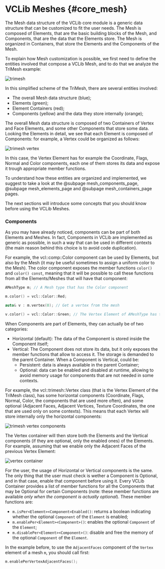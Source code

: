 # VCLib Meshes     {#core_mesh}

The Mesh data structure of the VCLib core module is a generic data structure that can be customized to fit the user needs. The Mesh is composed of Elements, that are the basic building blocks of the Mesh, and Components, that are the data that the Elements store. The Mesh is organized in Containers, that store the Elements and the Components of the Mesh.

To explain how Mesh customization is possible, we first need to define the entities involved that compose a VCLib Mesh, and to do that we analyze the TriMesh example:

![trimesh](trimesh.svg "TriMesh")

In this simplified scheme of the TriMesh, there are several entities involved:

  - The overall Mesh data structure (blue);
  - Elements (green);
  - Element Containers (red);
  - Components (yellow) and the data they store internally (orange);

The overall Mesh data structure is composed of two Containers of Vertex and Face Elements, and some other Components that store some data. 
Looking the Elements in detail, we see that each Element is composed of Components: for example, a Vertex could be organized as follows:

![trimesh vertex](trimesh_vertex.svg "A Vertex Element")

In this case, the Vertex Element has for example the Coordinate, Flags, Normal and Color components, each one of them stores its data and expose it trough appropriate member functions.

To understand how these entities are organized and implemented, we suggest to take a look at the @subpage mesh_components_page, @subpage mesh_elements_page and @subpage mesh_containers_page pages.

The next sections will introduce some concepts that you should know before using the VCLib Meshes.

### Components

As you may have already noticed, components can be part of both Elements and Meshes. In fact, Components in VCLib are implemented as generic as possible, in such a way that can be used in different contexts (the main reason behind this choice is to avoid code duplication).

For example, the vcl::comp::Color component can be used by Elements, but also by the Mesh (it may be useful sometimes to assign a uniform color to the Mesh). The color component exposes the member functions `color()` and `color() const`, meaning that it will be possible to call these functions from all the Elements/Meshes that will have that component:

```cpp
AMeshType m; // A Mesh type that has the Color component

m.color() = vcl::Color::Red;

auto& v : m.vertex(0); // Get a vertex from the mesh

v.color() = vcl::Color::Green; // The Vertex Element of AMeshType has the Color component
```

When Components are part of Elements, they can actually be of two categories:

  - Horizontal (default): The data of the Component is stored inside the Component itself;
  - Vertical: The Component does not store its data, but it only exposes the member functions that allow to access it. The storage is demanded to the parent Container. When a Component is Vertical, could be:
    - Persistent: data is always available in the parent Container;
    - Optional: data can be enabled and disabled at runtime, allowing to avoid memory usage for components that are not needed in some contexts.

For example, the vcl::trimesh::Vertex class (that is the Vertex Element of the TriMesh class), has some horizontal components (Coordinate, Flags, Normal, Color, the components that are used more often), and some optional (Adjacent Faces, Adjacent Vertices, Texture Coordinates, the one that are used only on some contexts). This means that each Vertex will store internally only the horizontal components:

![trimesh vertex components](trimesh_vertex_components.svg "Vertex Components")

The Vertex container will then store both the Elements and the Vertical components (if they are optional, only the enabled ones) of the Elements. For example, assuming that we enable only the Adjacent Faces of the previous Vertex Element:

 ![vertex container](vertex_container.svg "Vertex Container with Optional Components")

 For the user, the usage of Horizontal or Vertical components is the same. The only thing that the user must check is wether a Component is Optional, and in that case, enable that component before using it. Every VCLib Container provides a list of member functions for all the Components that may be Optional for certain Components (note: these member functions are available *only when the component is actually optional*). These member functions are:

  - `m.isPer<Element><Component>Enabled()`: returns a boolean indicating whether the optional `Component` of the `Element` is enabled;
  - `m.enablePer<Element><Component>()`: enables the optional `Component` of the `Element`;
  - `m.disablePer<Element><Component>()`: disable and free the memory of the optional `Component` of the `Element`.

In the example before, to use the `AdjacentFaces` component of the `Vertex` element of a mesh `m`, you should call first:

```cpp
m.enablePerVertexAdjacentFaces();
```
